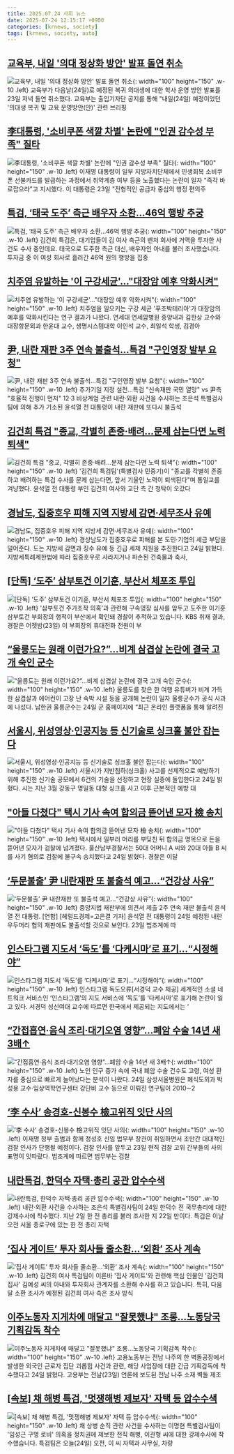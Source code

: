 ```yaml
---
title: 2025.07.24 사회 뉴스
date: 2025-07-24 12:15:17 +0900
categories: [krnews, society]
tags: [krnews, society, auto]
---
```

## [교육부, 내일 '의대 정상화 방안' 발표 돌연 취소](https://n.news.naver.com/mnews/article/008/0005226023)

![교육부, 내일 '의대 정상화 방안' 발표 돌연 취소](https://mimgnews.pstatic.net/image/origin/008/2025/07/23/5226023.jpg?type=nf220_150){: width="100" height="150" .w-10 .left}
교육부가 다음날(24일)로 예정된 복귀 의대생에 대한 학사 운영 방안 발표를 23일 저녁 돌연 취소했다. 교육부는 출입기자단 공지를 통해 "내일(24일) 예정이었던 '의대생 복귀 및 교육 운영방안(안)' 관련 브리핑

## [李대통령, '소비쿠폰 색깔 차별' 논란에 "인권 감수성 부족" 질타](https://n.news.naver.com/mnews/article/119/0002982740)

![李대통령, '소비쿠폰 색깔 차별' 논란에 "인권 감수성 부족" 질타](https://mimgnews.pstatic.net/image/origin/119/2025/07/23/2982740.jpg?type=nf220_150){: width="100" height="150" .w-10 .left}
이재명 대통령이 일부 지방자치단체에서 민생회복 소비쿠폰 선불카드를 발급하는 과정에서 취약계층 여부 등을 노출했다는 논란이 일자 "즉각 바로잡으라"고 지시했다. 이 대통령은 23일 "전형적인 공급자 중심의 행정 편의주

## [특검, ‘태국 도주’ 측근 배우자 소환…46억 행방 추궁](https://n.news.naver.com/mnews/article/449/0000315754)

![특검, ‘태국 도주’ 측근 배우자 소환…46억 행방 추궁](https://mimgnews.pstatic.net/image/origin/449/2025/07/23/315754.jpg?type=nf220_150){: width="100" height="150" .w-10 .left}
김건희 특검은, 대기업들이 김 여사 측근의 벤처 회사에 거액을 투자한 사건도 수사 중인데요. 태국으로 도주한 측근 대신, 배우자인 아내를 불러 조사했습니다. 투자금 중 이 여성 회사로 흘러간 46억 원의 행방을 집중

## [치주염 유발하는 '이 구강세균'…"대장암 예후 악화시켜"](https://n.news.naver.com/mnews/article/003/0013381766)

![치주염 유발하는 '이 구강세균'…"대장암 예후 악화시켜"](https://mimgnews.pstatic.net/image/origin/003/2025/07/24/13381766.jpg?type=nf220_150){: width="100" height="150" .w-10 .left}
치주염을 일으키는 구강 세균 '푸조박테리아'가 대장암의 예후를 악화시킨다는 연구 결과가 나왔다. 연세대 연세암병원 종양내과 김한상 교수와 대장항문외과 한윤대 교수, 생명시스템대학 이인석 교수, 최일석 학생, 김경아

## [尹, 내란 재판 3주 연속 불출석…특검 "구인영장 발부 요청"](https://n.news.naver.com/mnews/article/001/0015526842)

![尹, 내란 재판 3주 연속 불출석…특검 "구인영장 발부 요청"](https://mimgnews.pstatic.net/image/origin/001/2025/07/24/15526842.jpg?type=nf220_150){: width="100" height="150" .w-10 .left}
추가기일 지정 설전…특검 "신속재판 국민 열망" vs 尹측 "효율적 진행이 먼저" 12·3 비상계엄 관련 내란·외환 사건을 수사하는 조은석 특별검사팀에 의해 추가 기소된 윤석열 전 대통령이 내란 재판에 또다시 불출석

## [김건희 특검 "종교, 각별히 존중·배려…문제 삼는다면 노력 퇴색"](https://n.news.naver.com/mnews/article/031/0000951276)

![김건희 특검 "종교, 각별히 존중·배려…문제 삼는다면 노력 퇴색"](https://mimgnews.pstatic.net/image/origin/031/2025/07/23/951276.jpg?type=nf220_150){: width="100" height="150" .w-10 .left}
'김건희 특검팀'(특별검사 민중기)이 "종교를 각별히 존중하고 배려하는 특검 수사를 문제 삼는다면, 앞서 기울인 노력이 퇴색된다"며 통일교를 겨냥했다. 윤석열 전 대통령 부인 김건희 여사와 교단 측 간 청탁이 오갔다

## [경남도, 집중호우 피해 지역 지방세 감면·세무조사 유예](https://n.news.naver.com/mnews/article/079/0004048603)

![경남도, 집중호우 피해 지역 지방세 감면·세무조사 유예](https://mimgnews.pstatic.net/image/origin/079/2025/07/24/4048603.jpg?type=nf220_150){: width="100" height="150" .w-10 .left}
경상남도가 집중호우로 피해를 본 도민·기업의 세금 부담을 덜어준다. 도는 지방세 감면과 징수 유예 등 긴급 세제 지원을 추진한다고 24일 밝혔다. 지방세특례제한법에 따라 집중호우로 사라지거나 파손된 건축물과 축사,

## [[단독] ‘도주’ 삼부토건 이기훈, 부산서 체포조 투입](https://n.news.naver.com/mnews/article/056/0011995384)

![[단독] ‘도주’ 삼부토건 이기훈, 부산서 체포조 투입](https://mimgnews.pstatic.net/image/origin/056/2025/07/24/11995384.jpg?type=nf220_150){: width="100" height="150" .w-10 .left}
'삼부토건 주가조작 의혹'과 관련해 구속영장 심사를 앞두고 도주한 이기훈 삼부토건 부회장의 행적이 부산에서 확인돼 경찰이 추적하고 있습니다. KBS 취재 결과, 경찰은 어젯밤(23일) 이 부회장의 휴대전화 전원이 부

## [“울릉도는 원래 이런가요?”…비계 삼겹살 논란에 결국 고개 숙인 군수](https://n.news.naver.com/mnews/article/023/0003919055)

![“울릉도는 원래 이런가요?”…비계 삼겹살 논란에 결국 고개 숙인 군수](https://mimgnews.pstatic.net/image/origin/023/2025/07/24/3919055.jpg?type=nf220_150){: width="100" height="150" .w-10 .left}
울릉도를 찾은 한 여행 유튜버가 비계 가득한 삼겹살과 에어컨이 고장 난 숙박 시설 등을 공개해 논란이 일자 울릉군수가 공식 사과에 나섰다. 남한권 울릉군수는 24일 군 홈페이지에 “최근 온라인 플랫폼을 통해 알려진

## [서울시, 위성영상·인공지능 등 신기술로 싱크홀 불안 잡는다](https://n.news.naver.com/mnews/article/032/0003385040)

![서울시, 위성영상·인공지능 등 신기술로 싱크홀 불안 잡는다](https://mimgnews.pstatic.net/image/origin/032/2025/07/24/3385040.jpg?type=nf220_150){: width="100" height="150" .w-10 .left}
서울시가 지반침하(싱크홀) 사고를 선제적으로 예방하기 위해 추진한 신기술 공모에서 6건의 기술을 선정하고 현장 실증에 돌입한다고 24일 밝혔다. 시는 지난 3월 강동구 명일동 대형 싱크홀 사고 이후 근본적인 예방 대

## ["아들 다쳤다" 택시 기사 속여 합의금 뜯어낸 모자 檢 송치](https://n.news.naver.com/mnews/article/421/0008389380)

!["아들 다쳤다" 택시 기사 속여 합의금 뜯어낸 모자 檢 송치](https://mimgnews.pstatic.net/image/origin/421/2025/07/24/8389380.jpg?type=nf220_150){: width="100" height="150" .w-10 .left}
택시에서 일부러 머리를 부딪친 뒤 합의금 명목으로 돈을 뜯어낸 모자가 검찰에 넘겨졌다. 울산남부경찰서는 50대 어머니 A 씨와 20대 아들 B 씨를 사기 혐의로 검찰에 불구속 송치했다고 24일 밝혔다. 경찰은 이달

## [‘두문불출’ 尹 내란재판 또 불출석 예고…“건강상 사유”](https://n.news.naver.com/mnews/article/016/0002504061)

![‘두문불출’ 尹 내란재판 또 불출석 예고…“건강상 사유”](https://mimgnews.pstatic.net/image/origin/016/2025/07/23/2504061.jpg?type=nf220_150){: width="100" height="150" .w-10 .left}
중앙지법 재판부에 의견서 제출 2주 연속 재판 불출석 윤석열 전 대통령. [연합] [헤럴드경제=고은결 기자] 윤석열 전 대통령이 24일 예정된 내란 우두머리 혐의 재판에도 불출석할 것으로 보인다. 23일 법조계에 따

## [인스타그램 지도서 ‘독도’를 ‘다케시마’로 표기…“시정해야”](https://n.news.naver.com/mnews/article/016/0002504509)

![인스타그램 지도서 ‘독도’를 ‘다케시마’로 표기…“시정해야”](https://mimgnews.pstatic.net/image/origin/016/2025/07/24/2504509.jpg?type=nf220_150){: width="100" height="150" .w-10 .left}
인스타그램 독도오류[서경덕 교수 제공] 세계적인 소셜 네트워크 서비스인 ‘인스타그램’의 지도 서비스에 ‘독도’를 ‘다케시마’로 표기해 논란이 일고 있다. 서경덕 성신여대 교수에 따르면 한국에서 제공되는 지도에서는 ‘

## [“간접흡연·음식 조리·대기오염 영향”…폐암 수술 14년 새 3배↑](https://n.news.naver.com/mnews/article/009/0005530293)

![“간접흡연·음식 조리·대기오염 영향”…폐암 수술 14년 새 3배↑](https://mimgnews.pstatic.net/image/origin/009/2025/07/24/5530293.jpg?type=nf220_150){: width="100" height="150" .w-10 .left}
노인 인구 증가 속에 국내 폐암 수술 건수도 고령, 여성 환자를 중심으로 빠르게 늘어났다는 분석이 나왔다. 24일 삼성서울병원은 폐식도외과 박성용 교수·임상역학연구센터 강단비 교수 등으로 이뤄진 연구팀이 2010∼2

## [‘李 수사’ 송경호-신봉수 檢고위직 잇단 사의](https://n.news.naver.com/mnews/article/020/0003650067)

![‘李 수사’ 송경호-신봉수 檢고위직 잇단 사의](https://mimgnews.pstatic.net/image/origin/020/2025/07/24/3650067.jpg?type=nf220_150){: width="100" height="150" .w-10 .left}
이재명 정부 출범과 함께 정성호 신임 법무부 장관이 취임하면서 조만간 대대적인 검찰 인사가 단행될 예정이다. 검찰 인사를 앞두고 23일 현직 검찰 고위 간부들의 사의 표명이 잇따랐다. 법조계에 따르면 법무부는 검찰

## [내란특검, 한덕수 자택·총리 공관 압수수색](https://n.news.naver.com/mnews/article/448/0000544687)

![내란특검, 한덕수 자택·총리 공관 압수수색](https://mimgnews.pstatic.net/image/origin/448/2025/07/24/544687.jpg?type=nf220_150){: width="100" height="150" .w-10 .left}
내란·외환 사건을 수사하는 조은석 특별검사팀이 24일 한덕수 전 국무총리에 대한 강제수사에 착수했다. 지난 2일 한 전 총리를 불러 조사한 지 22일 만이다. 특검은 이날 오전 서울 종로구에 있는 한 전 총리 자택

## [‘집사 게이트’ 투자 회사들 줄소환…‘외환’ 조사 계속](https://n.news.naver.com/mnews/article/056/0011994864)

![‘집사 게이트’ 투자 회사들 줄소환…‘외환’ 조사 계속](https://mimgnews.pstatic.net/image/origin/056/2025/07/23/11994864.jpg?type=nf220_150){: width="100" height="150" .w-10 .left}
김건희 여사 특검팀이 이른바 '집사 게이트'와 관련해 핵심 인물인 '김건희 집사' 김예성 씨의 아내와 투자회사 관계자를 소환해 수사를 하고 있습니다. 특히, 다음 달 소환 조사가 예정된 김건희 여사 측은 조사 방식

## [이주노동자 지게차에 매달고 "잘못했냐" 조롱…노동당국 기획감독 착수](https://n.news.naver.com/mnews/article/421/0008389842)

![이주노동자 지게차에 매달고 "잘못했냐" 조롱…노동당국 기획감독 착수](https://mimgnews.pstatic.net/image/origin/421/2025/07/24/8389842.jpg?type=nf220_150){: width="100" height="150" .w-10 .left}
고용노동부는 전남 나주의 한 벽돌공장에서 발생한 외국인 근로자 집단 괴롭힘 사건과 관련, 해당 사업장에 대한 긴급 기획감독에 착수했다고 24일 밝혔다. 고용부는 전날(23일) 언론에 보도된 전남 나주 소재 벽돌 제조

## [[속보] 채 해병 특검, '멋쟁해병 제보자' 자택 등 압수수색](https://n.news.naver.com/mnews/article/052/0002223756)

![[속보] 채 해병 특검, '멋쟁해병 제보자' 자택 등 압수수색](https://mimgnews.pstatic.net/image/origin/052/2025/07/24/2223756.jpg?type=nf220_150){: width="100" height="150" .w-10 .left}
채 상병 순직 관련 사건을 수사하는 이명현 특별검사팀이 '임성근 구명 로비' 의혹을 정치권에 제보한 전직 해병, 이관형 씨에 대한 강제수사에 착수했습니다. 특검팀은 오늘(24일) 오전, 이 씨 자택과 사무실, 차량

